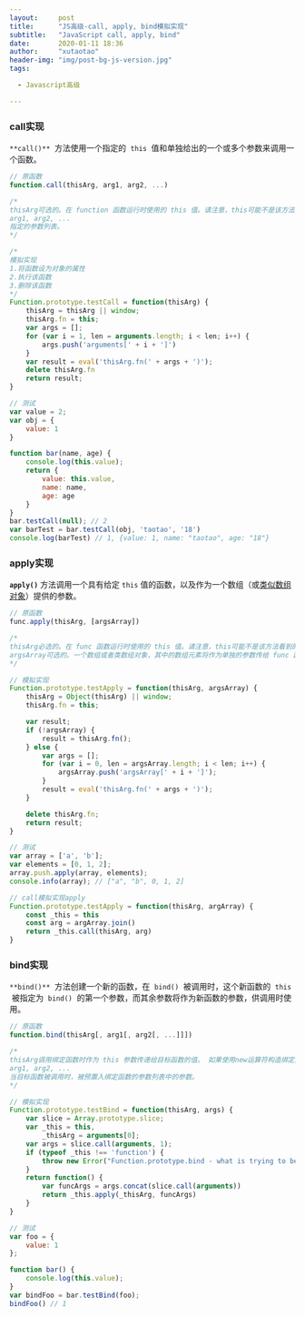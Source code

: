 ```yaml
---
layout:     post
title:      "JS高级-call, apply, bind模拟实现"
subtitle:   "JavaScript call, apply, bind"
date:       2020-01-11 18:36
author:     "xutaotao"
header-img: "img/post-bg-js-version.jpg"
tags:

  - Javascript高级

---
```


### call实现

`**call()**`  方法使用一个指定的  `this`  值和单独给出的一个或多个参数来调用一个函数。

``` javascript
// 原函数
function.call(thisArg, arg1, arg2, ...)

/* 
thisArg可选的。在 function 函数运行时使用的 this 值。请注意，this可能不是该方法看到的实际值：如果这个函数处于非严格模式下，则指定为 null 或 undefined 时会自动替换为指向全局对象，原始值会被包装
arg1, arg2, ...
指定的参数列表。
*/
```

``` javascript
/*
模拟实现
1.将函数设为对象的属性
2.执行该函数
3.删除该函数
*/
Function.prototype.testCall = function(thisArg) {
    thisArg = thisArg || window;
    thisArg.fn = this;
    var args = [];
    for (var i = 1, len = arguments.length; i < len; i++) {
        args.push('arguments[' + i + ']')
    }
    var result = eval('thisArg.fn(' + args + ')');
    delete thisArg.fn
    return result;
}

// 测试
var value = 2;
var obj = {
    value: 1
}

function bar(name, age) {
    console.log(this.value);
    return {
        value: this.value,
        name: name,
        age: age
    }
}
bar.testCall(null); // 2
var barTest = bar.testCall(obj, 'taotao', '18')
console.log(barTest) // 1, {value: 1, name: "taotao", age: "18"}
```

### apply实现

**`apply()`** 方法调用一个具有给定 `this` 值的函数，以及作为一个数组（或[类似数组对象](https://developer.mozilla.org/zh-CN/docs/Web/JavaScript/Guide/Indexed_collections#Working_with_array-like_objects)）提供的参数。

``` javascript
// 原函数
func.apply(thisArg, [argsArray])

/*
thisArg必选的。在 func 函数运行时使用的 this 值。请注意，this可能不是该方法看到的实际值：如果这个函数处于非严格模式下，则指定为 null 或 undefined 时会自动替换为指向全局对象，原始值会被包装。
argsArray可选的。一个数组或者类数组对象，其中的数组元素将作为单独的参数传给 func 函数。如果该参数的值为 null 或  undefined，则表示不需要传入任何参数。从ECMAScript 5 开始可以使用类数组对象。 浏览器兼容性 请参阅本文底部内容。
*/
```

``` javascript
// 模拟实现
Function.prototype.testApply = function(thisArg, argsArray) {
    thisArg = Object(thisArg) || window;
    thisArg.fn = this;

    var result;
    if (!argsArray) {
        result = thisArg.fn();
    } else {
        var args = [];
        for (var i = 0, len = argsArray.length; i < len; i++) {
            argsArray.push('argsArray[' + i + ']');
        }
        result = eval('thisArg.fn(' + args + ')');
    }

    delete thisArg.fn;
    return result;
}

// 测试
var array = ['a', 'b'];
var elements = [0, 1, 2];
array.push.apply(array, elements);
console.info(array); // ["a", "b", 0, 1, 2]
```

``` javascript
// call模拟实现apply
Function.prototype.testApply = function(thisArg, argArray) {
    const _this = this
    const arg = argArray.join()
    return _this.call(thisArg, arg)
}
```

### bind实现

`**bind()**`  方法创建一个新的函数，在  `bind()`  被调用时，这个新函数的  `this`  被指定为  `bind()`  的第一个参数，而其余参数将作为新函数的参数，供调用时使用。

``` javascript
// 原函数
function.bind(thisArg[, arg1[, arg2[, ...]]])

/*
thisArg调用绑定函数时作为 this 参数传递给目标函数的值。 如果使用new运算符构造绑定函数，则忽略该值。当使用 bind 在 setTimeout 中创建一个函数（作为回调提供）时，作为 thisArg 传递的任何原始值都将转换为 object。如果 bind 函数的参数列表为空，执行作用域的 this 将被视为新函数的 thisArg。
arg1, arg2, ...
当目标函数被调用时，被预置入绑定函数的参数列表中的参数。
*/
```

``` javascript
// 模拟实现
Function.prototype.testBind = function(thisArg, args) {
    var slice = Array.prototype.slice;
    var _this = this,
        _thisArg = arguments[0];
    var args = slice.call(arguments, 1);
    if (typeof _this !== 'function') {
        throw new Error("Function.prototype.bind - what is trying to be bound is not callabl");
    }
    return function() {
        var funcArgs = args.concat(slice.call(arguments))
        return _this.apply(_thisArg, funcArgs)
    }
}

// 测试
var foo = {
    value: 1
};

function bar() {
    console.log(this.value);
}
var bindFoo = bar.testBind(foo);
bindFoo() // 1
```

